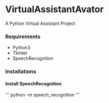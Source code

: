 # VirtualAssistantAvator
A Python Virtual Assistant Project 
### Requirements
- Python3
- Tkinter
- SpeechRecognition


### Installations
#### Install SpeechRecognition
'''
python -m speech_recognition
'''
